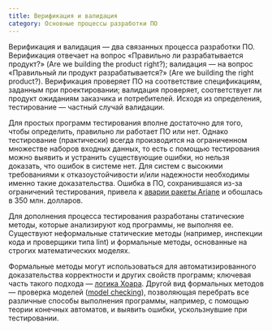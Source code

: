 ```yaml
---
title: Верификация и валидация
category: Основные процессы разработки ПО
---
```


Верификация и валидация — два связанных процесса разработки ПО. Верификация отвечает на вопрос 
«Правильно ли разрабатывается продукт?» (Are we building the product right?); валидация — на вопрос «Правильный ли продукт разрабатывается?» (Are we building the right product?). 
Верификация проверяет ПО на соответствие спецификациям, заданным при проектировании; валидация проверяет, 
соответствует ли продукт ожиданиям заказчика и потребителей. Исходя из определения, тестирование — 
частный случай валидации.

Для простых программ тестирования вполне достаточно для того, чтобы определить, правильно ли работает ПО или нет. 
Однако тестирование (практически) всегда производится на ограниченном множестве наборов входных данных, 
то есть с помощью тестирования можно выявить и устранить существующие ошибки, но нельзя доказать, что ошибок в системе нет. 
Для систем с высокими требованиями к отказоустойчивости и/или надежности необходимы именно такие доказательства. Ошибка в ПО, сохранившаяся из-за ограничений тестирования, привела к [аварии ракеты Ariane][1] и обошлась в 350 млн. долларов.

Для дополнения процесса тестирования разработаны статические методы, которые анализируют код программы, не выполняя ее. 
Существуют неформальные статические методы (например, инспекции кода и проверщики типа lint) и формальные методы, 
основанные на строгих математических моделях.

Формальные методы могут использоваться для автоматизированного доказательства корректности и других свойств программ; 
ключевая часть такого подхода — [логика Хоара][2]. Другой вид формальных методов — проверка моделей ([model checking][3]), 
позволяющая перебрать все различные способы выполнения программы, например, с помощью теории конечных автоматов, 
и выявить ошибки, ускользнувшие при тестировании.

[1]: https://en.wikipedia.org/wiki/Cluster_%28spacecraft%29
[2]: https://en.wikipedia.org/wiki/Hoare_logic
[3]: https://en.wikipedia.org/wiki/Model_checking

